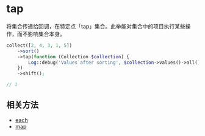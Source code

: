 # tap

将集合传递给回调，在特定点「tap」集合。此举能对集合中的项目执行某些操作，而不影响集合本身。

```php
collect([2, 4, 3, 1, 5])
    ->sort()
    ->tap(function (Collection $collection) {
        Log::debug('Values after sorting', $collection->values()->all());
    })
    ->shift();

// 1
```

## 相关方法

- [each](each.md)
- [map](map.md)